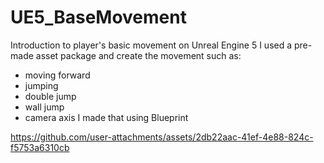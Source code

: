 # UE5_BaseMovement
Introduction to player's basic movement on Unreal Engine 5 
I used a pre-made asset package and create the movement such as:
  - moving forward
  - jumping
  - double jump
  - wall jump
  - camera axis
I made that using Blueprint



https://github.com/user-attachments/assets/2db22aac-41ef-4e88-824c-f5753a6310cb

